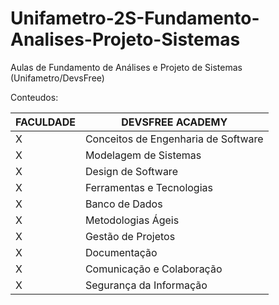 # Unifametro-2S-Fundamento-Analises-Projeto-Sistemas
Aulas de Fundamento de Análises e Projeto de Sistemas (Unifametro/DevsFree)

Conteudos: 

|FACULDADE | DEVSFREE ACADEMY|
|----------|-----------------|
|X|Conceitos de Engenharia de Software|
|X|Modelagem de Sistemas|
|X|Design de Software|
|X|Ferramentas e Tecnologias|
|X|Banco de Dados|
|X|Metodologias Ágeis|
|X|Gestão de Projetos|
|X|Documentação|
|X|Comunicação e Colaboração|
|X|Segurança da Informação|
